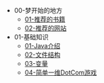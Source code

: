 <!-- docs/_sidebar.md -->
<!-- 侧边栏目录 -->

* 00-梦开始的地方
  * [01-推荐的书籍](00-梦开始的地方/01-推荐的书籍.md)
  * [02-推荐的网站](00-梦开始的地方/02-推荐的网站.md)
* 01-基础知识
  * [01-Java介绍](01-基础知识/01-Java介绍.md)
  * [02-文件结构](01-基础知识/02-文件结构.md)
  * [03-变量](01-基础知识/03-变量.md)
  * [04-简单一维DotCom游戏](01-基础知识/04-简单一维DotCom游戏.md)
